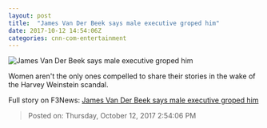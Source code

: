 ```yaml
---
layout: post
title:  "James Van Der Beek says male executive groped him"
date: 2017-10-12 14:54:06Z
categories: cnn-com-entertainment
---
```


![James Van Der Beek says male executive groped him](http://i2.cdn.cnn.com/cnnnext/dam/assets/171012122549-01-james-van-der-beek-file-super-tease.jpg)

Women aren't the only ones compelled to share their stories in the wake of the Harvey Weinstein scandal.


Full story on F3News: [James Van Der Beek says male executive groped him](http://www.f3nws.com/n/pTk2DH)

> Posted on: Thursday, October 12, 2017 2:54:06 PM
